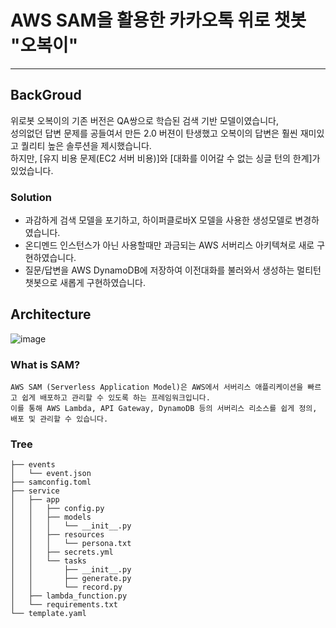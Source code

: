 # AWS SAM을 활용한 카카오톡 위로 챗봇 "오복이"

***

## BackGroud
위로봇 오복이의 기존 버전은 QA쌍으로 학습된 검색 기반 모델이였습니다, <br>
성의없던 답변 문제를 공들여서 만든 2.0 버젼이 탄생했고 오복이의 답변은 훨씬 재미있고 퀄리티 높은 솔루션을 제시했습니다. <br>
하지만, [유지 비용 문제(EC2 서버 비용)]와 [대화를 이어갈 수 없는 싱글 턴의 한계]가 있었습니다.

### Solution
- 과감하게 검색 모델을 포기하고, 하이퍼클로바X 모델을 사용한 생성모델로 변경하였습니다.
- 온디멘드 인스턴스가 아닌 사용할때만 과금되는 AWS 서버리스 아키텍쳐로 새로 구현하였습니다.
- 질문/답변을 AWS DynamoDB에 저장하여 이전대화를 불러와서 생성하는 멀티턴 챗봇으로 새롭게 구현하였습니다.

## Architecture
![image](https://github.com/jongmin-oh/comfort-serverless-chatbot/assets/23625693/ca1c51e8-fc41-46de-81f8-051d26ae70e9)

### What is SAM?
```
AWS SAM (Serverless Application Model)은 AWS에서 서버리스 애플리케이션을 빠르고 쉽게 배포하고 관리할 수 있도록 하는 프레임워크입니다.
이를 통해 AWS Lambda, API Gateway, DynamoDB 등의 서버리스 리소스를 쉽게 정의, 배포 및 관리할 수 있습니다.
```

### Tree
```
├── events
│   └── event.json
├── samconfig.toml
├── service
│   ├── app
│   │   ├── config.py
│   │   ├── models
│   │   │   └── __init__.py
│   │   ├── resources
│   │   │   └── persona.txt
│   │   ├── secrets.yml
│   │   └── tasks
│   │       ├── __init__.py
│   │       ├── generate.py
│   │       └── record.py
│   ├── lambda_function.py
│   └── requirements.txt
└── template.yaml
```

